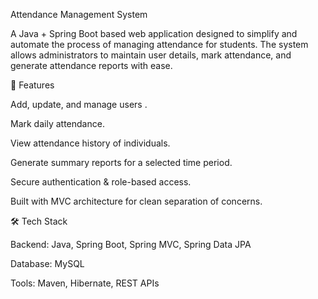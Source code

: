 Attendance Management System

A Java + Spring Boot based web application designed to simplify and automate the process of managing attendance for students. The system allows administrators to maintain user details, mark attendance, and generate attendance reports with ease.

🚀 Features

Add, update, and manage users .

Mark daily attendance.

View attendance history of individuals.

Generate summary reports for a selected time period.

Secure authentication & role-based access.

Built with MVC architecture for clean separation of concerns.

🛠️ Tech Stack

Backend: Java, Spring Boot, Spring MVC, Spring Data JPA

Database: MySQL 

Tools: Maven, Hibernate, REST APIs
